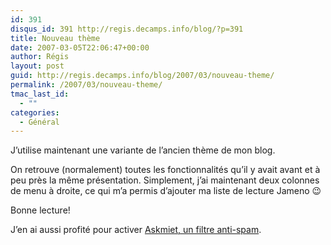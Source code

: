 ```yaml
---
id: 391
disqus_id: 391 http://regis.decamps.info/blog/?p=391
title: Nouveau thème
date: 2007-03-05T22:06:47+00:00
author: Régis
layout: post
guid: http://regis.decamps.info/blog/2007/03/nouveau-theme/
permalink: /2007/03/nouveau-theme/
tmac_last_id:
  - ""
categories:
  - Général
---
```

J’utilise maintenant une variante de l’ancien thème de mon blog. 

On retrouve (normalement) toutes les fonctionnalités qu’il y avait avant et à peu près la même présentation. Simplement, j’ai maintenant deux colonnes de menu à droite, ce qui m’a permis d’ajouter ma liste de lecture Jameno 😉

Bonne lecture!

<div align="center">
</div>

J’en ai aussi profité pour activer [Askmiet, un filtre anti-spam](http://www.askimet.com).
